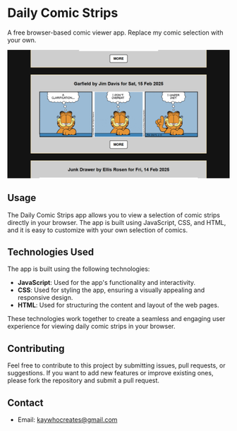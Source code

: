 # Daily Comic Strips

A free browser-based comic viewer app. Replace my comic selection with your own.

[![App Image](Non-App/App%20Image.png)](https://kay-who-codes.github.io/Daily-Comic-Strips/)

## Usage

The Daily Comic Strips app allows you to view a selection of comic strips directly in your browser. The app is built using JavaScript, CSS, and HTML, and it is easy to customize with your own selection of comics.

## Technologies Used

The app is built using the following technologies:

- **JavaScript**: Used for the app's functionality and interactivity.
- **CSS**: Used for styling the app, ensuring a visually appealing and responsive design.
- **HTML**: Used for structuring the content and layout of the web pages.

These technologies work together to create a seamless and engaging user experience for viewing daily comic strips in your browser.

## Contributing

Feel free to contribute to this project by submitting issues, pull requests, or suggestions. If you want to add new features or improve existing ones, please fork the repository and submit a pull request.

## Contact

- Email: [kaywhocreates@gmail.com](mailto:kaywhocreates@gmail.com)
